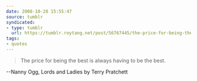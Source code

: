 ```yaml
---
date: 2008-10-28 15:55:47
source: tumblr
syndicated:
- type: tumblr
  url: https://tumblr.roytang.net/post/56767445/the-price-for-being-the-best-is-always-having-to
tags:
- quotes
---
```


<blockquote>The price for being the best is always having to be the best.</blockquote>
--Nanny Ogg, Lords and Ladies by Terry Pratchett